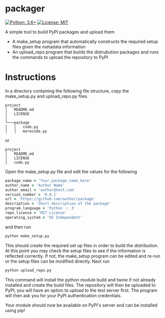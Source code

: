 # packager
[![Python: 3.6+](https://img.shields.io/badge/Python-3.6+-blue.svg)](https://pypi.org/project/socceraction)
[![License: MIT](https://img.shields.io/badge/License-MIT-green.svg)](https://en.wikipedia.org/wiki/MIT_License)

A simple tool to build PyPI packages and upload them
 
- A make_setup program that automatically constructs the required setup files given the metadata information
- An upload_repo program that builds the distrubution packages and runs the commands to upload the repository to PyPI
 
# Instructions

In a directory containing the following file structure, copy the make_setup.py and upload_repo.py files.

```
project
│   README.md
│   LICENSE
│
└───package
│   │   code.py
│   │   morecode.py

```

or 

```
project
│   README.md
│   LICENSE
│   code.py

```
Open the make_setup.py file and edit the values for the following
```ruby
package_name = 'Your_package_name_here'
author_name = 'Author Name'
author_email = 'author@host.com'
version_number = '0.0.1'
url = 'https://github.com/author/package'
description = 'Short description of the package'
program_language = 'Python :: 3' 
repo_license = 'MIT License'
operating_system = 'OS Independent'

```

and then run

```sh
python make_setup.py
```

This should create the required set up files in order to build the distribution. At this point you may check the setup files to see if the information is reflected correctly. If not, the make_setup program can be edited and re-run or the setup files can be modified directly. Next run

```sh
python upload_repo.py
```
This command will install the python module build and twine if not already installed and create the build files. The repository will then be uploaded to PyPI; you will have an option to upload to the test server first. The program will then ask you for your PyPI authentication credentials.

Your module should now be available on PyPI's server and can be installed using pip!

 
